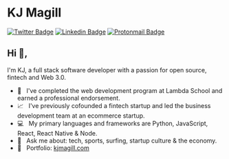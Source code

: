 # KJ Magill
[![Twitter Badge](https://img.shields.io/badge/-@kjmagill-1ca0f1?style=flat-square&labelColor=1ca0f1&logo=twitter&logoColor=white&link=https://twitter.com/kjmagill)](https://twitter.com/kjmagill) [![Linkedin Badge](https://img.shields.io/badge/-kjmagill-blue?style=flat-square&logo=Linkedin&logoColor=white&link=https://www.linkedin.com/in/kjmagill/)](https://www.linkedin.com/in/kjmagill/) [![Protonmail Badge](https://img.shields.io/badge/-kjmagill@protonmail.com-494949?style=flat-square&logo=Protonmail&logoColor=white&link=mailto:kjmagill@protonmail.com)](mailto:kjmagill@protonmail.com)

## Hi 👋, 
I'm KJ, a full stack software developer with a passion for open source, fintech and Web 3.0.

- 🏫 &nbsp; I've completed the web development program at Lambda School and earned a professional endorsement.
- 📈 &nbsp; I've previously cofounded a fintech startup and led the business development team at an ecommerce startup.
- 💻 &nbsp; My primary languages and frameworks are Python, JavaScript, React, React Native &amp; Node.
- 💬 &nbsp; Ask me about: tech, sports, surfing, startup culture &amp; the economy.
- 📂 &nbsp; Portfolio: [kjmagill.com](https://kjmagill.com)
